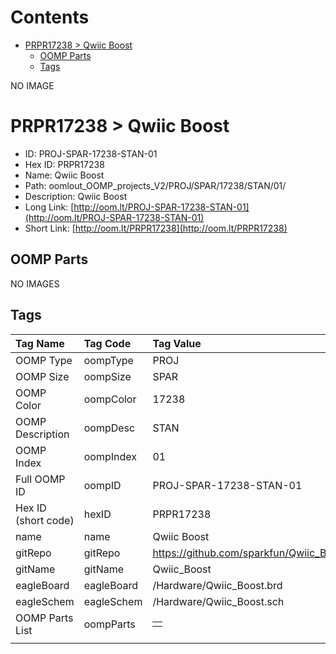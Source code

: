 



Contents
========

* [PRPR17238 > Qwiic Boost](#prpr17238--qwiic-boost)
	* [OOMP Parts](#oomp-parts)
	* [Tags](#tags)
  
NO IMAGE  
# PRPR17238 > Qwiic Boost

- ID: PROJ-SPAR-17238-STAN-01
- Hex ID: PRPR17238
- Name: Qwiic Boost
- Path: oomlout_OOMP_projects_V2/PROJ/SPAR/17238/STAN/01/
- Description: Qwiic Boost
- Long Link: [http://oom.lt/PROJ-SPAR-17238-STAN-01](http://oom.lt/PROJ-SPAR-17238-STAN-01)
- Short Link: [http://oom.lt/PRPR17238](http://oom.lt/PRPR17238)

## OOMP Parts
  
NO IMAGES  
## Tags
  

|Tag Name|Tag Code|Tag Value|
| :--- | :--- | :--- |
|OOMP Type|oompType|PROJ|
|OOMP Size|oompSize|SPAR|
|OOMP Color|oompColor|17238|
|OOMP Description|oompDesc|STAN|
|OOMP Index|oompIndex|01|
|Full OOMP ID|oompID|PROJ-SPAR-17238-STAN-01|
|Hex ID (short code)|hexID|PRPR17238|
|name|name|Qwiic Boost|
|gitRepo|gitRepo|https://github.com/sparkfun/Qwiic_Boost|
|gitName|gitName|Qwiic_Boost|
|eagleBoard|eagleBoard|/Hardware/Qwiic_Boost.brd|
|eagleSchem|eagleSchem|/Hardware/Qwiic_Boost.sch|
|OOMP Parts List|oompParts|<table><tr><td></td></tr></table>|
||||
